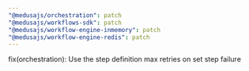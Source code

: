 ```yaml
---
"@medusajs/orchestration": patch
"@medusajs/workflows-sdk": patch
"@medusajs/workflow-engine-inmemory": patch
"@medusajs/workflow-engine-redis": patch
---
```


fix(orchestration): Use the step definition max retries on set step failure
